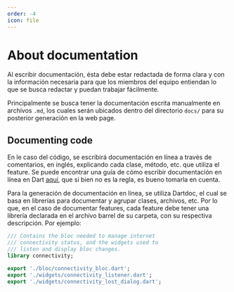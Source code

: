 ```yaml
---
order: -4
icon: file
---
```


# About documentation

Al escribir documentación, ésta debe estar redactada de forma clara y con la información necesaria para que los miembros del equipo entiendan lo que se busca redactar y puedan trabajar fácilmente.

Principalmente se busca tener la documentación escrita manualmente en archivos `.md`, los cuales serán ubicados dentro del directorio `docs/` para su posterior generación en la web page.

## Documenting code
En le caso del código, se escribirá documentación en línea a través de comentarios, en inglés, explicando cada clase, método, etc. que utiliza el feature. Se puede encontrar una guía de cómo escribir documentación en línea en Dart [aquí](https://dart.dev/guides/language/effective-dart/documentation), que si bien no es la regla, es bueno tomarla en cuenta.  

Para la generación de documentación en línea, se utiliza Dartdoc, el cual se basa en librerías para documentar y agrupar clases, archivos, etc. Por lo que, en el caso de documentar features, cada feature debe tener una librería declarada en el archivo barrel de su carpeta, con su respectiva descripción. Por ejemplo:

```dart #1-4 connectivity.dart
/// Contains the bloc needed to manage internet
/// connectivity status, and the widgets used to
/// listen and display bloc changes.
library connectivity;

export './bloc/connectivity_bloc.dart';
export './widgets/connectivity_listener.dart';
export './widgets/connectivity_lost_dialog.dart';
```
